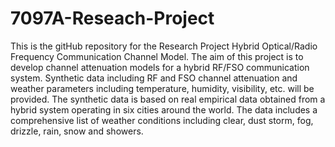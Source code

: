 # 7097A-Reseach-Project
This is the gitHub repository for the Research Project Hybrid Optical/Radio Frequency Communication Channel Model. 
The aim of this project is to develop channel attenuation models for a hybrid
RF/FSO communication system. Synthetic data including RF and FSO channel
attenuation and weather parameters including temperature, humidity, visibility,
etc. will be provided. The synthetic data is based on real empirical data obtained
from a hybrid system operating in six cities around the world. The data includes a
comprehensive list of weather conditions including clear, dust storm, fog, drizzle,
rain, snow and showers.
